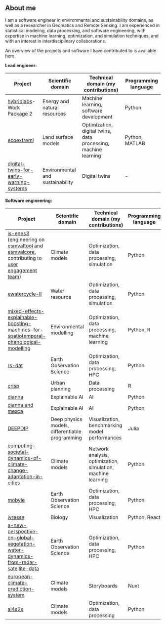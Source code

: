 ## About me

I am a software engineer in environmental and sustainability domains, as well as a researcher in Geomatics and Remote Sensing. 
I am experienced in statistical modeling, data processing, and software engineering, 
with expertise in machine learning, optimization, and simulation techniques, and with an interest in interdisciplinary collaborations.

An overview of the projects and software I have contributed to is available [here](https://research-software-directory.org/profile/0000-0001-8407-6472/projects). 

**Lead engineer:**

| Project    | Scientific domain | Technical domain (my contributions) | Programming language |
| -------- | ------- | ------- | ------- |
|[hybridlabs](https://research-software-directory.org/projects/hybridlabs)- Work Package 2| Energy and natural resources | Machine learning, software development | Python |
|[ecoextreml](https://research-software-directory.org/projects/ecoextreml) | Land surface models | Optimization, digital twins, data processing, machine learning | Python, MATLAB |
|[digital-twins-for-early-warning-systems](https://research-software-directory.org/projects/digital-twins-for-early-warning-systems) | Environmental and sustainability | Digital twins | - |

**Software engineering:**

| Project    | Scientific domain | Technical domain (my contributions) | Programming language |
| -------- | ------- | ------- | ------- |
|[is-enes3](https://research-software-directory.org/projects/is-enes3) (engineering on [esmvaltool](https://github.com/ESMValGroup/ESMValTool) and [esmvalcore](https://github.com/ESMValGroup/ESMValCore), contributing to [user engagement team](https://github.com/ESMValGroup/Community)) | Climate models | Optimization, data processing, simulation | Python |
|[ewatercycle-II](https://research-software-directory.org/projects/ewatercycle-ii) | Water resource | Optimization, data processing, simulation | Python |
|[mixed-effects-explainable-boosting-machines-for-spatiotemporal-phenological-modelling](https://research-software-directory.org/projects/mixed-effects-explainable-boosting-machines-for-spatiotemporal-phenological-modelling) | Environmental modelling | Optimization, data processing, machine learning | Python, R |
| [rs-dat](https://research-software-directory.org/projects/rs-dat) | Earth Observation Science | Optimization, data processing, HPC | Python |
|[crisp](https://research-software-directory.org/projects/crisp)| Urban planning | Data processing | R |
|[dianna](https://research-software-directory.org/projects/dianna) | Explainable AI| AI | Python|
|[dianna and mexca](https://github.com/dianna-ai/dianna-mexca-demo) | Explainable AI| AI | Python|
|[DEEPDIP](https://research-software-directory.org/projects/deepdip) |Deep physics models, differentiable programming| Visualization, benchmarking model performances | Julia|
|[computing-societal-dynamics-of-climate-change-adaptation-in-cities](https://research-software-directory.org/projects/computing-societal-dynamics-of-climate-change-adaptation-in-cities) | Climate models | Network analysis, optimization, simulation, machine learning | Python|
|[mobyle](https://research-software-directory.org/projects/mobyle)| Earth Observation Science | Optimization, data processing, HPC | Python |
|[ivresse](https://research-software-directory.org/projects/ivresse) | Biology | Visualization | Python, React|
|[a-new-perspective-on-global-vegetation-water-dynamics-from-radar-satellite-data](https://research-software-directory.org/projects/a-new-perspective-on-global-vegetation-water-dynamics-from-radar-satellite-data) |Earth Observation Science | Optimization, data processing, HPC | Python |
|[european-climate-prediction-system](https://research-software-directory.org/projects/european-climate-prediction-system)| Climate models | Storyboards | Nuxt |
|[ai4s2s](https://research-software-directory.org/projects/ai4s2s)| Climate models | Optimization, data processing | Python |


<!--
**SarahAlidoost/SarahAlidoost** is a ✨ _special_ ✨ repository because its `README.md` (this file) appears on your GitHub profile.

Here are some ideas to get you started:

- 🔭 I’m currently working on ...
- 🌱 I’m currently learning ...
- 👯 I’m looking to collaborate on ...
- 🤔 I’m looking for help with ...
- 💬 Ask me about ...
- 📫 How to reach me: ...
- 😄 Pronouns: ...
- ⚡ Fun fact: ...
-->
